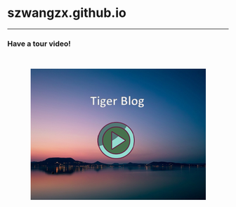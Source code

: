 <h1>szwangzx.github.io</h1>

<hr>
<h3>Have a tour video!</h3>
<div style="text-align: center;">
<br>

[![video](/MD/video.png "video")](https://baidu.com)

<br>
</div>
